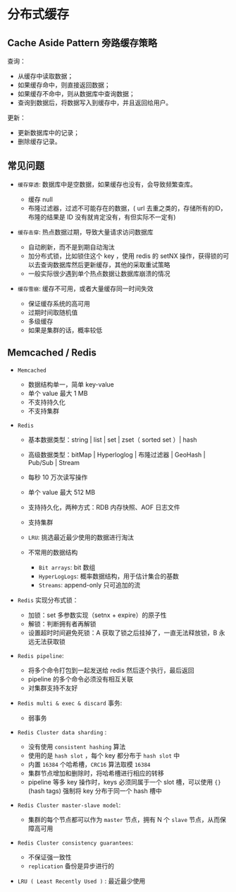 
# 分布式缓存

## Cache Aside Pattern 旁路缓存策略

查询：
- 从缓存中读取数据；
- 如果缓存命中，则直接返回数据；
- 如果缓存不命中，则从数据库中查询数据；
- 查询到数据后，将数据写入到缓存中，并且返回给用户。

更新：
- 更新数据库中的记录；
- 删除缓存记录。


## 常见问题

- `缓存穿透`: 数据库中是空数据，如果缓存也没有，会导致频繁查库。
  - 缓存 null
  - 布隆过滤器，过滤不可能存在的数据，( url 去重之类的，存储所有的ID，布隆的结果是 ID 没有就肯定没有，有但实际不一定有)

- `缓存击穿`: 热点数据过期，导致大量请求访问数据库
  - 自动刷新，而不是到期自动淘汰
  - 加分布式锁，比如锁住这个 key ，使用 redis 的 setNX 操作，获得锁的可以去查询数据库然后更新缓存，其他的采取重试策略
  - 一般实际很少遇到单个热点数据让数据库崩溃的情况

- `缓存雪崩`: 缓存不可用，或者大量缓存同一时间失效
  - 保证缓存系统的高可用
  - 过期时间取随机值
  - 多级缓存
  - 如果是集群的话，概率较低


## Memcached / Redis

- `Memcached`
  - 数据结构单一，简单 key-value
  - 单个 value 最大 1 MB
  - 不支持持久化
  - 不支持集群

- `Redis`
  - 基本数据类型：string | list | set | zset（ sorted set ）| hash
  - 高级数据类型：bitMap | Hyperloglog | 布隆过滤器 | GeoHash | Pub/Sub | Stream
  - 每秒 10 万次读写操作
  - 单个 value 最大 512 MB
  - 支持持久化，两种方式：RDB 内存快照、AOF 日志文件
  - 支持集群
  - `LRU`: 挑选最近最少使用的数据进行淘汰

  - 不常用的数据结构
    - `Bit arrays`: bit 数组
    - `HyperLogLogs`: 概率数据结构，用于估计集合的基数
    - `Streams`: append-only 只可追加的流

- `Redis` 实现分布式锁：
  - 加锁：set 多参数实现（setnx + expire）的原子性
  - 解锁：判断拥有者再解锁
  - 设置超时时间避免死锁：A 获取了锁之后挂掉了，一直无法释放锁，B 永远无法获取锁

- `Redis pipeline`:
  - 将多个命令打包到一起发送给 redis 然后逐个执行，最后返回
  - pipeline 的多个命令必须没有相互关联
  - 对集群支持不友好

- `Redis multi & exec & discard` 事务:
  - 弱事务


- `Redis Cluster data sharding` :
    - 没有使用 `consistent hashing` 算法
    - 使用的是 `hash slot` ，每个 key 都分布于 `hash slot` 中
    - 内置 `16384` 个哈希槽，`CRC16` 算法取模 `16384`
    - 集群节点增加和删除时，将哈希槽进行相应的转移
    - pipeline 等多 key 操作时，keys 必须同属于一个 slot 槽，可以使用 `{}` (hash tags) 强制将 key 分布于同一个 hash 槽中

- `Redis Cluster master-slave model`:
  - 集群的每个节点都可以作为 `master` 节点，拥有 N 个 `slave` 节点，从而保障高可用

- `Redis Cluster consistency guarantees`:
  - 不保证强一致性
  - `replication` 备份是异步进行的


- `LRU ( Least Recently Used )` : 最近最少使用

